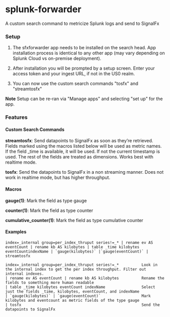 # splunk-forwarder
A custom search command to metricize Splunk logs and send to SignalFx


### Setup
1. The sfxforwarder app needs to be installed on the search head. App installation process
   is identical to any other app (may vary depending on Splunk Cloud vs on-premise
   deployment).

2. After installation you will be prompted by a setup screen. Enter your access token 
   and your ingest URL, if not in the US0 realm.

3. You can now use the custom search commands "tosfx" and "streamtosfx"

**Note** Setup can be re-ran via "Manage apps" and selecting "set up" for the app.

### Features

#### Custom Search Commands

**streamtosfx**: Send datapoints to SignalFx as soon as they’re retrieved.
                 Fields marked using the macros listed below will be used as metric names. If
                 the field _time is available, it will be used. If not the current timestamp is used.
                 The rest of the fields are treated as dimensions. Works best with realtime mode.

**tosfx**:       Send the datapoints to SignalFx in a non streaming manner.
                 Does not work in realtime mode, but has higher throughput.

#### Macros

**gauge(1)**:   Mark the field as type gauge

**counter(1)**: Mark the field as type counter

**cumulative_counter(1)**: Mark the field as type cumulative counter


#### Examples


```
index=_internal group=per_index_thruput series!=_* | rename ev AS eventCount | rename kb AS kilobytes | table _time kilobytes eventCountindexName | `gauge(kilobytes)` |`gauge(eventCount)` | streamtosfx
```

```
index=_internal group=per_index_thruput series!=_*          Look in the internal index to get the per index throughput. Filter out internal indexes.
| rename ev AS eventCount | rename kb AS kilobytes          Rename the fields to something more human readable
| table _time kilobytes eventCount indexName                Select just the fields _time, kilobytes, eventCount, and indexName
| `gauge(kilobytes)` | `gauge(eventCount)`                  Mark kilobytes and eventcount as metric fields of the type gauge
| tosfx                                                     Send the datapoints to SignalFx
```
